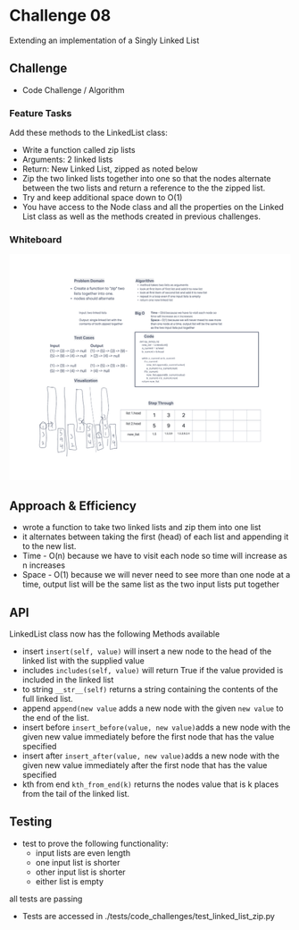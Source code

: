 # Challenge 08
Extending an implementation of a Singly Linked List

## Challenge
- Code Challenge / Algorithm
### Feature Tasks
Add these methods to the LinkedList class:
- Write a function called zip lists
- Arguments: 2 linked lists
- Return: New Linked List, zipped as noted below
- Zip the two linked lists together into one so that the nodes alternate between the two lists and return a reference to the the zipped list.
- Try and keep additional space down to O(1)
- You have access to the Node class and all the properties on the Linked List class as well as the methods created in previous challenges.

### Whiteboard
![Zip_list_WB.png](Zip_list_WB.png)


## Approach & Efficiency
- wrote a function to take two linked lists and zip them into one list
- it alternates between taking the first (head) of each list and appending it to the new list.
- Time - O(n) because we have to visit each node so time will increase as n increases
- Space - O(1) because we will never need to see more than one node at a time, output list will be the same list as the two input lists put together


## API
LinkedList class now has the following Methods available
- insert `insert(self, value)` will insert a new node to the head of the linked list with the supplied value
- includes `includes(self, value)` will return True if the value provided is included in the linked list
- to string `__str__(self)` returns a string containing the contents of the full linked list.
- append `append(new value` adds a new node with the given `new value` to the end of the list.
- insert before `insert_before(value, new value)`adds a new node with the given new value immediately before the first node that has the value specified
- insert after `insert_after(value, new value)`adds a new node with the given new value immediately after the first node that has the value specified
- kth from end `kth_from_end(k)` returns the nodes value that is k places from the tail of the linked list.

## Testing
- test to prove the following functionality:
  - input lists are even length
  - one input list is shorter
  - other input list is shorter
  - either list is empty

all tests are passing


- Tests are accessed in ./tests/code_challenges/test_linked_list_zip.py

